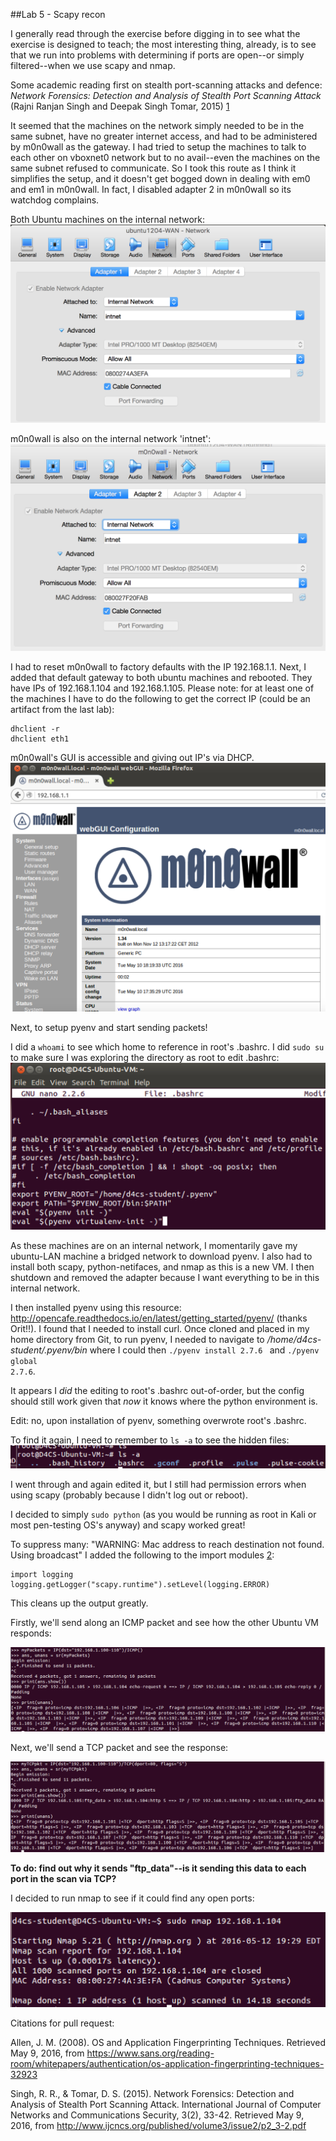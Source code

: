 ##Lab 5 - Scapy recon

I generally read through the exercise before digging in to see what the exercise is designed to teach; the most interesting thing, already, is to see that we run into problems with determining if ports are open--or simply filtered--when we use scapy and nmap.

Some academic reading first on stealth port-scanning attacks and defence: 
<em>Network Forensics: Detection and Analysis of Stealth Port Scanning Attack</em> (Rajni Ranjan Singh and Deepak Singh Tomar, 2015) [1]

It seemed that the machines on the network simply needed to be in the same subnet, have no greater internet access, and had to be administered by m0n0wall as the gateway.  I had tried to setup the machines to talk to each other on vboxnet0 network but to no avail--even the machines on the same subnet refused to communicate.  So I took this route as I think it simplifies the setup, and it doesn't get bogged down in dealing with em0 and em1 in m0n0wall. In fact, I disabled adapter 2 in m0n0wall so its watchdog complains.

Both Ubuntu machines on the internal network:
![Both ubuntu machines on internal network](/images/ubuntu-wan_and_lan_on_internal_network.png)

m0n0wall is also on the internal network 'intnet':
![m0n0wall also on internal network 'intnet'](/images/m0n0wall_on_internal_network.png)

I had to reset m0n0wall to factory defaults with the IP 192.168.1.1.  Next, I added that default gateway to both ubuntu machines and rebooted. They have IPs of 192.168.1.104 and 192.168.1.105.
Please note:  for at least one of the machines I have to do the following to get the correct IP (could be an artifact from the last lab):

    dhclient -r
    dhclient eth1
    
    
m0n0wall's GUI is accessible and giving out IP's via DHCP.  
![m0n0wall GUI is accessible](/images/m0n0wall_gui_accessible.png)

Next, to setup pyenv and start sending packets!

I did a <code>whoami</code> to see which home to reference in root's .bashrc.
I did <code>sudo su</code> to make sure I was exploring the directory as root to edit .bashrc:
![Root's .bashrc edited](/images/roots_bashrc.png)

As these machines are on an internal network, I momentarily gave my ubuntu-LAN machine a bridged network to download pyenv. I also had to install both scapy, python-netifaces, and nmap as this is a new VM.  I then shutdown and removed the adapter because I want everything to be in this internal network.

I then installed pyenv using this resource: http://opencafe.readthedocs.io/en/latest/getting_started/pyenv/ (thanks Orit!!).
I found that I needed to install curl.  Once cloned and placed in my home directory from Git, to run pyenv, I needed to navigate to <em>/home/d4cs-student/.pyenv/bin</em> where I could then <code>./pyenv install 2.7.6
</code> and <code>./pyenv global 2.7.6</code>.

It appears I _did_ the editing to root's .bashrc out-of-order, but the config should still work given that _now_ it knows where the python environment is.  

Edit: no, upon installation of pyenv, something overwrote root's .bashrc.

To find it again, I need to remember to <code>ls -a</code> to see the hidden files:
![ls -a](/images/LAB5-using_ls-a.png)

I went through and again edited it, but I still had permission errors when using scapy (probably because I didn't log out or reboot).

I decided to simply <code>sudo python</code> (as you would be running as root in Kali or most pen-testing OS's anyway) and scapy worked great!

To suppress many: "WARNING: Mac address to reach destination not found. Using broadcast" I added the following to the import modules  [2]:

    import logging
    logging.getLogger("scapy.runtime").setLevel(logging.ERROR)

This cleans up the output greatly.

Firstly, we'll send along an ICMP packet and see how the other Ubuntu VM responds:

![python shell, scapy, and an ICMP packet](/images/LAB5-scapy-ICMP.png)

Next, we'll send a TCP packet and see the response:

![python shell, scapy, and a TCP packet](/images/LAB5-scapy-TCP.png)

**To do:  find out why it sends "ftp_data"--is it sending this data to each port in the scan via TCP?**

I decided to run nmap to see if it could find any open ports:

![using nmap on remote Ubuntu VM](/images/LAB5-using_nmap.png)








Citations for pull request:

Allen, J. M. (2008). OS and Application Fingerprinting Techniques. Retrieved May 9, 2016, from https://www.sans.org/reading-room/whitepapers/authentication/os-application-fingerprinting-techniques-32923 

Singh, R. R., & Tomar, D. S. (2015). Network Forensics: Detection and Analysis of Stealth Port Scanning Attack. International Journal of Computer Networks and Communications Security, 3(2), 33-42. Retrieved May 9, 2016, from http://www.ijcncs.org/published/volume3/issue2/p2_3-2.pdf


[1]: http://www.ijcncs.org/published/volume3/issue2/p2_3-2.pdf        "Singh and Tomar, 2015"
[2]: http://resources.infosecinstitute.com/what-is-scapy/
